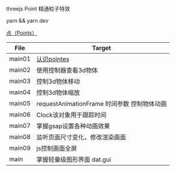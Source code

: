 threejs Point 精通粒子特效

yarn && yarn dev


[点（Points）](https://threejs.org/docs/?q=Point#api/zh/objects/Points)

| File   | Target                                      |
| ------ | ------------------------------------------- |
| main01 | [认识pointes](https://threejs.org/docs/?q=Point#api/zh/objects/Points)                   |
| main02 | 使用控制器查看3d物体                        |
| main03 | 控制3d物体移动                              |
| main04 | 控制3d物体缩放                              |
| main05 | requestAnimationFrame 时间参数 控制物体动画 |
| main06 | Clock该对象用于跟踪时间                     |
| main07 | 掌握gsap设置各种动画效果                    |
| main08 | 监听页面尺寸变化，修改渲染画面              |
| main09 | js控制画面全屏                              |
| main   | 掌握轻量级图形界面 dat.gui                  |